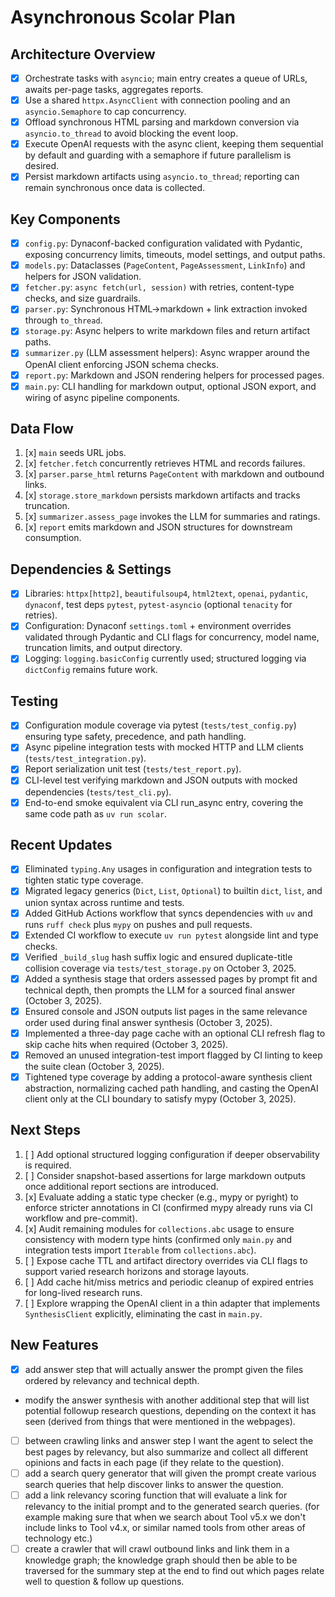 # Asynchronous Scolar Plan

## Architecture Overview

- [x] Orchestrate tasks with `asyncio`; main entry creates a queue of URLs, awaits per-page tasks, aggregates reports.
- [x] Use a shared `httpx.AsyncClient` with connection pooling and an `asyncio.Semaphore` to cap concurrency.
- [x] Offload synchronous HTML parsing and markdown conversion via `asyncio.to_thread` to avoid blocking the event loop.
- [x] Execute OpenAI requests with the async client, keeping them sequential by default and guarding with a semaphore if future parallelism is desired.
- [x] Persist markdown artifacts using `asyncio.to_thread`; reporting can remain synchronous once data is collected.

## Key Components

- [x] `config.py`: Dynaconf-backed configuration validated with Pydantic, exposing concurrency limits, timeouts, model settings, and output paths.
- [x] `models.py`: Dataclasses (`PageContent`, `PageAssessment`, `LinkInfo`) and helpers for JSON validation.
- [x] `fetcher.py`: `async fetch(url, session)` with retries, content-type checks, and size guardrails.
- [x] `parser.py`: Synchronous HTML→markdown + link extraction invoked through `to_thread`.
- [x] `storage.py`: Async helpers to write markdown files and return artifact paths.
- [x] `summarizer.py` (LLM assessment helpers): Async wrapper around the OpenAI client enforcing JSON schema checks.
- [x] `report.py`: Markdown and JSON rendering helpers for processed pages.
- [x] `main.py`: CLI handling for markdown output, optional JSON export, and wiring of async pipeline components.

## Data Flow

1. [x] `main` seeds URL jobs.
2. [x] `fetcher.fetch` concurrently retrieves HTML and records failures.
3. [x] `parser.parse_html` returns `PageContent` with markdown and outbound links.
4. [x] `storage.store_markdown` persists markdown artifacts and tracks truncation.
5. [x] `summarizer.assess_page` invokes the LLM for summaries and ratings.
6. [x] `report` emits markdown and JSON structures for downstream consumption.

## Dependencies & Settings

- [x] Libraries: `httpx[http2]`, `beautifulsoup4`, `html2text`, `openai`, `pydantic`, `dynaconf`, test deps `pytest`, `pytest-asyncio` (optional `tenacity` for retries).
- [x] Configuration: Dynaconf `settings.toml` + environment overrides validated through Pydantic and CLI flags for concurrency, model name, truncation limits, and output directory.
- [x] Logging: `logging.basicConfig` currently used; structured logging via `dictConfig` remains future work.

## Testing

- [x] Configuration module coverage via pytest (`tests/test_config.py`) ensuring type safety, precedence, and path handling.
- [x] Async pipeline integration tests with mocked HTTP and LLM clients (`tests/test_integration.py`).
- [x] Report serialization unit test (`tests/test_report.py`).
- [x] CLI-level test verifying markdown and JSON outputs with mocked dependencies (`tests/test_cli.py`).
- [x] End-to-end smoke equivalent via CLI run_async entry, covering the same code path as `uv run scolar`.

## Recent Updates

- [x] Eliminated `typing.Any` usages in configuration and integration tests to tighten static type coverage.
- [x] Migrated legacy generics (`Dict`, `List`, `Optional`) to builtin `dict`, `list`, and union syntax across runtime and tests.
- [x] Added GitHub Actions workflow that syncs dependencies with `uv` and runs `ruff check` plus `mypy` on pushes and pull requests.
- [x] Extended CI workflow to execute `uv run pytest` alongside lint and type checks.
- [x] Verified `_build_slug` hash suffix logic and ensured duplicate-title collision coverage via `tests/test_storage.py` on October 3, 2025.
- [x] Added a synthesis stage that orders assessed pages by prompt fit and technical depth, then prompts the LLM for a sourced final answer (October 3, 2025).
- [x] Ensured console and JSON outputs list pages in the same relevance order used during final answer synthesis (October 3, 2025).
- [x] Implemented a three-day page cache with an optional CLI refresh flag to skip cache hits when required (October 3, 2025).
- [x] Removed an unused integration-test import flagged by CI linting to keep the suite clean (October 3, 2025).
- [x] Tightened type coverage by adding a protocol-aware synthesis client abstraction, normalizing cached path handling, and casting the OpenAI client only at the CLI boundary to satisfy mypy (October 3, 2025).

## Next Steps

1. [ ] Add optional structured logging configuration if deeper observability is required.
2. [ ] Consider snapshot-based assertions for large markdown outputs once additional report sections are introduced.
3. [x] Evaluate adding a static type checker (e.g., mypy or pyright) to enforce stricter annotations in CI (confirmed mypy already runs via CI workflow and pre-commit).
4. [x] Audit remaining modules for `collections.abc` usage to ensure consistency with modern type hints (confirmed only `main.py` and integration tests import `Iterable` from `collections.abc`).
5. [ ] Expose cache TTL and artifact directory overrides via CLI flags to support varied research horizons and storage layouts.
6. [ ] Add cache hit/miss metrics and periodic cleanup of expired entries for long-lived research runs.
7. [ ] Explore wrapping the OpenAI client in a thin adapter that implements `SynthesisClient` explicitly, eliminating the cast in `main.py`.

## New Features

- [x] add answer step that will actually answer the prompt given the files ordered by relevancy and technical depth.
- modify the answer synthesis with another additional step that will list potential followup research questions, depending on the context it has seen (derived from things that were mentioned in the webpages).
- [ ] between crawling links and answer step I want the agent to select the best pages by relevancy, but also summarize and collect all different opinions and facts in each page (if they relate to the question).
- [ ] add a search query generator that will given the prompt create various search queries that help discover links to answer the question.
- [ ] add a link relevancy scoring function that will evaluate a link for relevancy to the initial prompt and to the generated search queries. (for example making sure that when we search about Tool v5.x we don't include links to Tool v4.x, or similar named tools from other areas of technology etc.)
- [ ] create a crawler that will crawl outbound links and link them in a knowledge graph; the knowledge graph should then be able to be traversed for the summary step at the end to find out which pages relate well to question & follow up questions.
